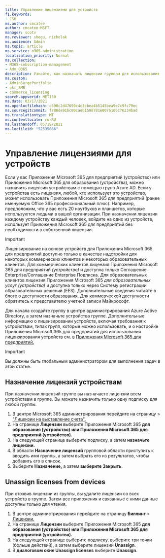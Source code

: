 ```yaml
---
title: Управление лицензиями для устройств
f1.keywords:
- CSH
ms.author: cmcatee
author: cmcatee-MSFT
manager: scotv
ms.reviewer: shegu, nicholak
ms.audience: Admin
ms.topic: article
ms.service: o365-administration
localization_priority: Normal
ms.collection:
- M365-subscription-management
- Adm_O365
description: Узнайте, как назначать лицензии группам для использования с устройствами.
ms.custom:
- AdminSurgePortfolio
- okr_SMB
- commerce_licensing
search.appverid: MET150
ms.date: 03/17/2021
ms.openlocfilehash: c590c2d47699c4c3cbea4b5145bea9e7c9fc79ec
ms.sourcegitcommit: f780de91bc00caeb1598781e0076106c76234bad
ms.translationtype: MT
ms.contentlocale: ru-RU
ms.lasthandoff: 05/19/2021
ms.locfileid: "52535666"
---
```

# <a name="manage-licenses-for-devices"></a>Управление лицензиями для устройств

Если у вас Приложения Microsoft 365 для предприятий (устройство) или Приложения Microsoft 365 для образования (устройства), можно назначить лицензии устройствам с помощью групп Azure AD. Если у устройства есть лицензия, любой, кто использует это устройство, может использовать Приложения Microsoft 365 для предприятий (ранее именуемую Office 365 профессиональный плюс). Например, предположим, что у вас есть 20 ноутбуков и планшетов, которые используются людьми в вашей организации. При назначении лицензии каждому устройству каждый человек, войдите на одно из устройств, использует Приложения Microsoft 365 для предприятий без необходимости в собственной лицензии.

> [!IMPORTANT]
> Лицензирование на основе устройств для Приложения Microsoft 365 для предприятий доступно только в качестве надстройки для некоторых коммерческих клиентов и некоторых образовательных клиентов. Для коммерческих клиентов лицензия Приложения Microsoft 365 для предприятий *(устройство)* и доступна только Соглашение Enterprise/Соглашение Enterprise Подписка. Для образовательных клиентов лицензия Приложения Microsoft 365 *для образовательных услуг (устройства)* и доступна только через Систему регистрации образовательных решений (EES). Дополнительные сведения читайте в блоге о доступности [образования.](https://educationblog.microsoft.com/2019/08/attention-it-administrators-announcing-office-365-proplus-device-based-subscription-for-education) Для коммерческой доступности обратитесь к представителю учетной записи Майкрософт.

Для начала создайте группу в центре администрирования Azure Active Directory, а затем назначьте устройства группе. Дополнительные информацию о лицензировании устройств, включая требования к устройствам, типах групп, которые можно использовать, и о настройке Приложения Microsoft 365 для предприятий для использования лицензирования устройств см. в [Приложения Microsoft 365 для предприятий.](/deployoffice/device-based-licensing)

> [!IMPORTANT]
> Вы должны быть глобальным администратором для выполнения задач в этой статье.

## <a name="assign-licenses-to-devices"></a>Назначение лицензий устройствам

При назначении лицензий группе вы назначаете лицензии всем устройствам в группе. Вы можете назначить только одну подписку для любой группы.

1. В центре Microsoft 365 администрирования перейдите на страницу  >  <a href="https://go.microsoft.com/fwlink/p/?linkid=842264" target="_blank">"Лицензии на выставление счета".</a>
2. На странице **Лицензии** выберите Приложения Microsoft 365 **для образования (устройство)** **или Приложения Microsoft 365 для предприятий (устройство).**
3. На следующей странице выберите подписку, а затем **назначьте лицензии.**
4. В области **Назначение лицензий** групповой области приступить к вводить имя группы, а затем выбрать его из результатов, чтобы добавить его в список.
5. Выберите **Назначение,** а затем **выберите Закрыть**.

## <a name="unassign-licenses-from-devices"></a>Unassign licenses from devices

При отозвив лицензии из группы, вы удалите лицензии со всех устройств в группе. Затем все приложения и связанные с ними данные доступны только для чтения.

1. В центре администрирования перейдите на страницу **Биллинг**  >  <a href="https://go.microsoft.com/fwlink/p/?linkid=842264" target="_blank">Лицензии.</a>
2. На странице **Лицензии** выберите Приложения Microsoft 365 **для образования (устройство)** **или Приложения Microsoft 365 для предприятий (устройство).**
3. На следующей странице выберите подписку, выберите три точки (больше действий), а затем выберите лицензии **Unassign**.
4. В **диалоговом окне Unassign licenses** выберите **Unassign**.
